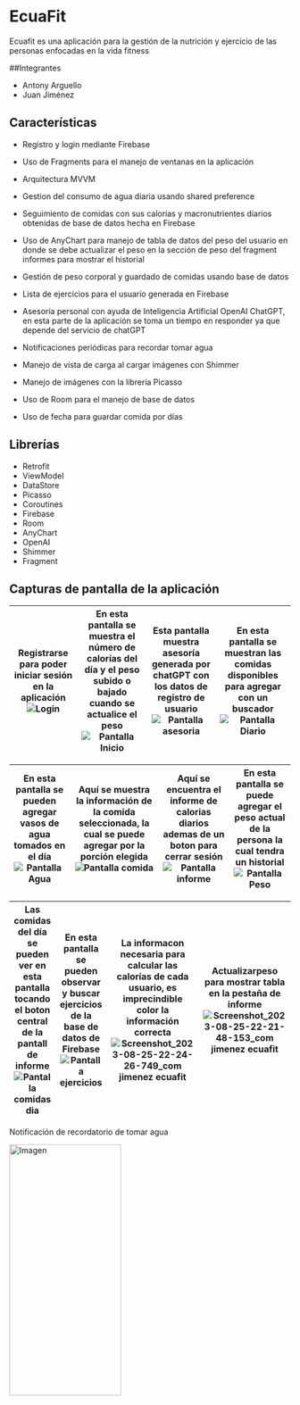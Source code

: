 # EcuaFit

Ecuafit es una aplicación para la gestión de la nutrición y ejercicio de las personas enfocadas en la vida fitness

##Integrantes

- Antony Arguello
- Juan Jiménez

## Características

- Registro y login mediante Firebase 

- Uso de Fragments para el manejo de ventanas en la aplicación

- Arquitectura MVVM

- Gestion del consumo de agua diaria usando shared preference

- Seguimiento de comidas con sus calorías y macronutrientes diarios obtenidas de base de datos hecha en Firebase

- Uso de AnyChart para manejo de tabla de datos del peso del usuario en donde se debe actualizar el peso en la sección de peso del fragment informes para mostrar el historial

- Gestión de peso corporal y guardado de comidas usando base de datos

- Lista de ejercicios para el usuario generada en Firebase

- Asesoría personal con ayuda de Inteligencia Artificial OpenAI ChatGPT, en esta parte de la aplicación se toma un tiempo en responder ya que depende del servicio de chatGPT

- Notificaciones periódicas para recordar tomar agua

- Manejo de vista de carga al cargar imágenes con Shimmer

- Manejo de imágenes con la librería Picasso

- Uso de Room para el manejo de base de datos

- Uso de fecha para guardar comida por días
## Librerías

- Retrofit
- ViewModel
- DataStore
- Picasso
- Coroutines
- Firebase
- Room
- AnyChart
- OpenAI
- Shimmer
- Fragment


## Capturas de pantalla de la aplicación

|Registrarse para poder iniciar sesión en la aplicación![Login](https://github.com/JuanJimenezIY/EcuaFitTaller/assets/134244991/ce45b76e-1378-4c28-8ca3-13727d33c4e0) |En esta pantalla se muestra el número de calorías del día y el peso subido o bajado cuando se actualice el peso![Pantalla Inicio](https://github.com/JuanJimenezIY/EcuaFitTaller/assets/134244991/783eb668-90fb-4aa6-aa01-8f9273692e4c)   |Esta pantalla muestra asesoría generada por chatGPT con los datos de registro de usuario ![Pantalla asesoria](https://github.com/JuanJimenezIY/EcuaFitTaller/assets/134244991/67b2e389-cb43-4d1a-9e1f-33c93b542bc5) |En esta pantalla se muestran las comidas disponibles para agregar con un buscador![Pantalla Diario](https://github.com/JuanJimenezIY/EcuaFitTaller/assets/134244991/c6825bb5-ff2d-4da6-b1a6-31dc205cad93) |
|----------|:-------------:|:-------------:|:-------------:|

|En esta pantalla se pueden agregar vasos de agua tomados en el día![Pantalla Agua](https://github.com/JuanJimenezIY/EcuaFitTaller/assets/134244991/79b80c09-b69e-4d48-a4f1-baf0694c8868) |Aquí se muestra la información de la comida seleccionada, la cual se puede agregar por la porción elegida![Pantalla comida](https://github.com/JuanJimenezIY/EcuaFitTaller/assets/134244991/d5c76402-999c-4997-9fd7-e37340b02667)  |Aquí se encuentra el informe de calorias diarios ademas de un boton para cerrar sesión![Pantalla informe](https://github.com/JuanJimenezIY/EcuaFitTaller/assets/134244991/4e4e0675-2821-4ede-bde1-883a79638a9b) |En esta pantalla se puede agregar el peso  actual de la persona la cual tendra un historial![Pantalla Peso](https://github.com/JuanJimenezIY/EcuaFitTaller/assets/134244991/5ceee075-6d82-49cb-83c0-7f20d6b53e78) |
|----------|:-------------:|:-------------:|:-------------:|


|Las comidas del día se pueden ver en esta pantalla tocando el boton central de la pantall de informe ![Pantalla comidas dia](https://github.com/JuanJimenezIY/EcuaFitTaller/assets/134244991/f9f9db75-8e04-4366-8c1c-e2d9fe1e8580)| En esta pantalla se pueden observar y buscar ejercicios de la base de datos de Firebase ![Pantalla ejercicios](https://github.com/JuanJimenezIY/EcuaFitTaller/assets/134244991/520c9c31-6e6c-4195-84cd-6a158ac8ae15)   |La informacon necesaria para calcular las calorías de cada usuario, es imprecindible color la información correcta![Screenshot_2023-08-25-22-24-26-749_com jimenez ecuafit](https://github.com/JuanJimenezIY/EcuaFitTaller/assets/134244991/ec2b09a1-0b5d-4704-9fbe-4662e899e781) |Actualizarpeso para mostrar tabla en la pestaña de informe![Screenshot_2023-08-25-22-21-48-153_com jimenez ecuafit](https://github.com/JuanJimenezIY/EcuaFitTaller/assets/134244991/59ab26a5-0f39-447a-a5a2-7192ce3486e3)|
|----------|:-------------:|:-------------:|:-------------:|

Notificación de recordatorio de tomar agua

<img src="https://github.com/JuanJimenezIY/EcuaFitTaller/assets/134244991/cfa774df-e149-4145-9af4-233e375c88e7" alt="Imagen" width="200" height="450">













